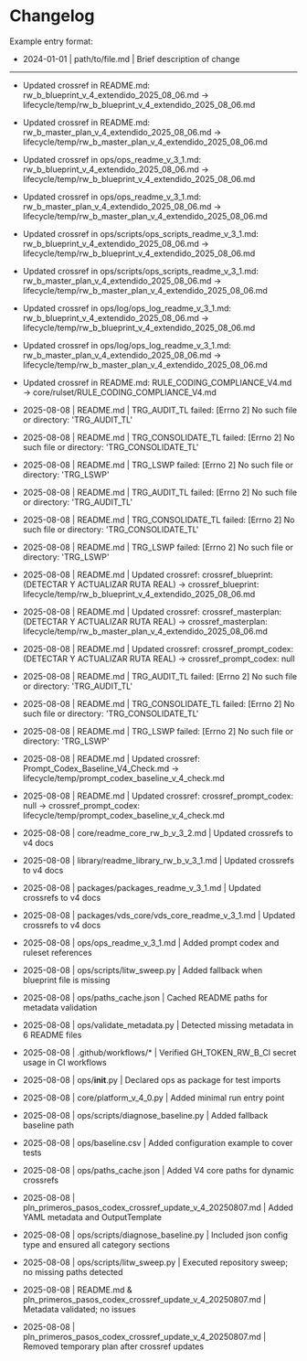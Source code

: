 # Changelog

Example entry format:
- 2024-01-01 | path/to/file.md | Brief description of change

---

- Updated crossref in README.md: rw_b_blueprint_v_4_extendido_2025_08_06.md -> lifecycle/temp/rw_b_blueprint_v_4_extendido_2025_08_06.md
- Updated crossref in README.md: rw_b_master_plan_v_4_extendido_2025_08_06.md -> lifecycle/temp/rw_b_master_plan_v_4_extendido_2025_08_06.md
- Updated crossref in ops/ops_readme_v_3_1.md: rw_b_blueprint_v_4_extendido_2025_08_06.md -> lifecycle/temp/rw_b_blueprint_v_4_extendido_2025_08_06.md
- Updated crossref in ops/ops_readme_v_3_1.md: rw_b_master_plan_v_4_extendido_2025_08_06.md -> lifecycle/temp/rw_b_master_plan_v_4_extendido_2025_08_06.md
- Updated crossref in ops/scripts/ops_scripts_readme_v_3_1.md: rw_b_blueprint_v_4_extendido_2025_08_06.md -> lifecycle/temp/rw_b_blueprint_v_4_extendido_2025_08_06.md
- Updated crossref in ops/scripts/ops_scripts_readme_v_3_1.md: rw_b_master_plan_v_4_extendido_2025_08_06.md -> lifecycle/temp/rw_b_master_plan_v_4_extendido_2025_08_06.md
- Updated crossref in ops/log/ops_log_readme_v_3_1.md: rw_b_blueprint_v_4_extendido_2025_08_06.md -> lifecycle/temp/rw_b_blueprint_v_4_extendido_2025_08_06.md
- Updated crossref in ops/log/ops_log_readme_v_3_1.md: rw_b_master_plan_v_4_extendido_2025_08_06.md -> lifecycle/temp/rw_b_master_plan_v_4_extendido_2025_08_06.md
- Updated crossref in README.md: RULE_CODING_COMPLIANCE_V4.md -> core/rulset/RULE_CODING_COMPLIANCE_V4.md
- 2025-08-08 | README.md | TRG_AUDIT_TL failed: [Errno 2] No such file or directory: 'TRG_AUDIT_TL'
- 2025-08-08 | README.md | TRG_CONSOLIDATE_TL failed: [Errno 2] No such file or directory: 'TRG_CONSOLIDATE_TL'
- 2025-08-08 | README.md | TRG_LSWP failed: [Errno 2] No such file or directory: 'TRG_LSWP'
- 2025-08-08 | README.md | TRG_AUDIT_TL failed: [Errno 2] No such file or directory: 'TRG_AUDIT_TL'
- 2025-08-08 | README.md | TRG_CONSOLIDATE_TL failed: [Errno 2] No such file or directory: 'TRG_CONSOLIDATE_TL'
- 2025-08-08 | README.md | TRG_LSWP failed: [Errno 2] No such file or directory: 'TRG_LSWP'
- 2025-08-08 | README.md | Updated crossref: crossref_blueprint: (DETECTAR Y ACTUALIZAR RUTA REAL) -> crossref_blueprint: lifecycle/temp/rw_b_blueprint_v_4_extendido_2025_08_06.md
- 2025-08-08 | README.md | Updated crossref: crossref_masterplan: (DETECTAR Y ACTUALIZAR RUTA REAL) -> crossref_masterplan: lifecycle/temp/rw_b_master_plan_v_4_extendido_2025_08_06.md
- 2025-08-08 | README.md | Updated crossref: crossref_prompt_codex: (DETECTAR Y ACTUALIZAR RUTA REAL) -> crossref_prompt_codex: null
- 2025-08-08 | README.md | TRG_AUDIT_TL failed: [Errno 2] No such file or directory: 'TRG_AUDIT_TL'
- 2025-08-08 | README.md | TRG_CONSOLIDATE_TL failed: [Errno 2] No such file or directory: 'TRG_CONSOLIDATE_TL'
- 2025-08-08 | README.md | TRG_LSWP failed: [Errno 2] No such file or directory: 'TRG_LSWP'
- 2025-08-08 | README.md | Updated crossref: Prompt_Codex_Baseline_V4_Check.md -> lifecycle/temp/prompt_codex_baseline_v_4_check.md
- 2025-08-08 | README.md | Updated crossref: crossref_prompt_codex: null -> crossref_prompt_codex: lifecycle/temp/prompt_codex_baseline_v_4_check.md
- 2025-08-08 | core/readme_core_rw_b_v_3_2.md | Updated crossrefs to v4 docs
- 2025-08-08 | library/readme_library_rw_b_v_3_1.md | Updated crossrefs to v4 docs
- 2025-08-08 | packages/packages_readme_v_3_1.md | Updated crossrefs to v4 docs
- 2025-08-08 | packages/vds_core/vds_core_readme_v_3_1.md | Updated crossrefs to v4 docs
- 2025-08-08 | ops/ops_readme_v_3_1.md | Added prompt codex and ruleset references
- 2025-08-08 | ops/scripts/litw_sweep.py | Added fallback when blueprint file is missing
- 2025-08-08 | ops/paths_cache.json | Cached README paths for metadata validation
- 2025-08-08 | ops/validate_metadata.py | Detected missing metadata in 6 README files

- 2025-08-08 | .github/workflows/* | Verified GH_TOKEN_RW_B_CI secret usage in CI workflows
- 2025-08-08 | ops/__init__.py | Declared ops as package for test imports
- 2025-08-08 | core/platform_v_4_0.py | Added minimal run entry point
- 2025-08-08 | ops/scripts/diagnose_baseline.py | Added fallback baseline path
- 2025-08-08 | ops/baseline.csv | Added configuration example to cover tests
- 2025-08-08 | ops/paths_cache.json | Added V4 core paths for dynamic crossrefs
- 2025-08-08 | pln_primeros_pasos_codex_crossref_update_v_4_20250807.md | Added YAML metadata and OutputTemplate
- 2025-08-08 | ops/scripts/diagnose_baseline.py | Included json config type and ensured all category sections
- 2025-08-08 | ops/scripts/litw_sweep.py | Executed repository sweep; no missing paths detected
- 2025-08-08 | README.md & pln_primeros_pasos_codex_crossref_update_v_4_20250807.md | Metadata validated; no issues
- 2025-08-08 | pln_primeros_pasos_codex_crossref_update_v_4_20250807.md | Removed temporary plan after crossref updates